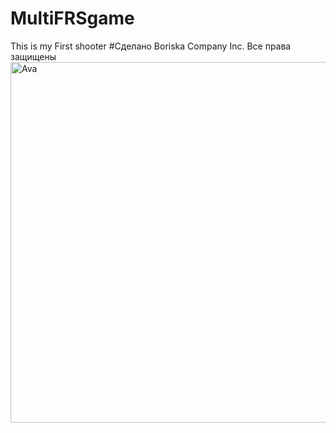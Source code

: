 # MultiFRSgame
This is my First shooter
#Сделано Boriska Company Inc. Все права защищены
<img width="577" alt="Ava" src="https://user-images.githubusercontent.com/78104458/236427542-41348c7d-398c-447b-aadb-081a6cf08813.png">

